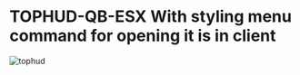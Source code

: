 # TOPHUD-QB-ESX  With styling menu command for opening it is in client
![tophud](https://github.com/user-attachments/assets/78b30c9c-59a9-430c-b24b-4fcf6f9b827f)
